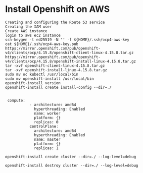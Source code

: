 
# Install Openshift on AWS

```
Creating and configuring the Route 53 service
Creating the IAM user
Create AWS instance
login to aws ec2 instance
ssh-keygen -t ed25519 -N '' -f ${HOME}/.ssh/ocp4-aws-key
cat ${HOME}/.ssh/ocp4-aws-key.pub
https://mirror.openshift.com/pub/openshift-v4/clients/ocp/4.15.8/openshift-client-linux-4.15.8.tar.gz
https://mirror.openshift.com/pub/openshift-v4/clients/ocp/4.15.8/openshift-install-linux-4.15.8.tar.gz
tar -xvf openshift-client-linux-4.15.8.tar.gz
tar -xvf openshift-install-linux-4.15.8.tar.gz
sudo mv oc kubectl /usr/local/bin
sudo mv openshift-install /usr/local/bin
openshift-install version
openshift-install create install-config --dir=./


```
```
 compute:
           - architecture: amd64
             hyperthreading: Enabled
             name: worker
             platform: {}
             replicas: 0
           controlPlane:
             architecture: amd64
             hyperthreading: Enabled
             name: master
             platform: {}
             replicas: 1
```
```openshift-install create cluster --dir=./ --log-level=debug```

```openshift-install destroy cluster --dir=./ --log-level=debug```
